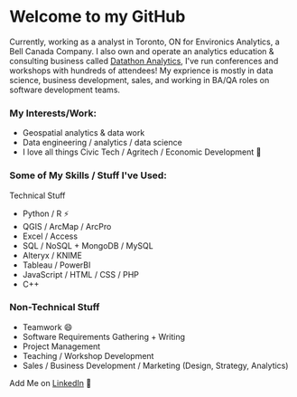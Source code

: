 # Welcome to my GitHub

Currently, working as a analyst in Toronto, ON for Environics Analytics, a Bell Canada Company. I also own and operate an analytics education & consulting business called [Datathon Analytics](www.datathon.ca), I've run conferences and workshops with hundreds of attendees! My exprience is mostly in data science, business development, sales, and working in BA/QA roles on software development teams.

### My Interests/Work:

- Geospatial analytics & data work
- Data engineering / analytics / data science
- I love all things  Civic Tech / Agritech / Economic Development 🌱

### Some of My Skills / Stuff I've Used:

Technical Stuff

- Python / R ⚡
- QGIS / ArcMap / ArcPro
- Excel / Access
- SQL / NoSQL + MongoDB / MySQL
- Alteryx / KNIME
- Tableau / PowerBI
- JavaScript / HTML / CSS / PHP
- C++

### Non-Technical Stuff

- Teamwork 😄
- Software Requirements Gathering + Writing
- Project Management
- Teaching / Workshop Development
- Sales / Business Development / Marketing (Design, Strategy, Analytics)

Add Me on [LinkedIn](https://www.linkedin.com/in/thomaslillo/) 💬

<!--
**thomaslillo/thomaslillo** is a ✨ _special_ ✨ repository because its `README.md` (this file) appears on your GitHub profile.
![Image](6ce76d26-9c7a-4fd2-8675-f5d4225363d6-506ddfae-eea1-4438-88f8-9f15e6465492-v1.png)
Here are some ideas to get you started:

- 🔭 I’m currently working on ...
- 🌱 I’m currently learning ...
- 👯 I’m looking to collaborate on ...
- 🤔 I’m looking for help with ...
- 💬 Ask me about ...
- 📫 How to reach me: ...
- 😄 Pronouns: ...
- ⚡ Fun fact: ...
-->
